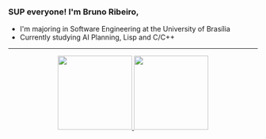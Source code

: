 ### SUP everyone! I'm Bruno Ribeiro,
- I'm majoring in Software Engineering at the University of Brasília
- Currently studying AI Planning, Lisp and C/C++

---

<div align="center">
  <a href="https://github.com/brunoriibeiro">
  
  <img height="150em" src="https://github-readme-stats.vercel.app/api?username=brunoriibeiro&show_icons=true&theme=swift&include_all_commits=false&count_private=true"/>
  
  <img height="150em" src="https://github-readme-stats.vercel.app/api/top-langs/?username=brunoriibeiro&layout=compact&langs_count=7&&count_private=true&theme=swift"/>
    
 ##
     
<!--  ![Snake animation](https://github.com/brunoriibeiro/brunoriibeiro/blob/output/github-contribution-grid-snake.svg) -->

</div>
